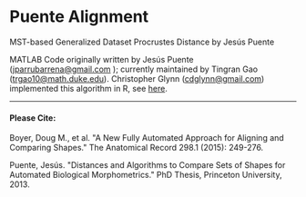 # Puente Alignment
MST-based Generalized Dataset Procrustes Distance by Jesús Puente

MATLAB Code originally written by Jesús Puente (jparrubarrena@gmail.com ); currently maintained by Tingran Gao (trgao10@math.duke.edu). Christopher Glynn (cdglynn@gmail.com) implemented this algorithm in R, see [here](https://stat.duke.edu/~sayan/auto3dgm/).

-----------
#### Please Cite:

Boyer, Doug M., et al. "A New Fully Automated Approach for Aligning and Comparing Shapes." The Anatomical Record 298.1 (2015): 249-276.

Puente, Jesús. "Distances and Algorithms to Compare Sets of Shapes for Automated Biological Morphometrics." PhD Thesis, Princeton University, 2013.
